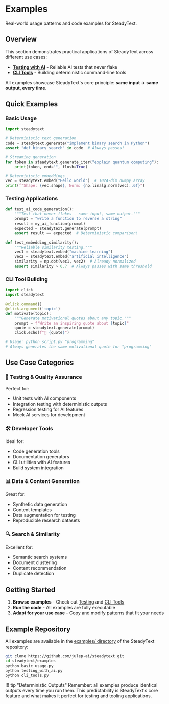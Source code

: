 # Examples

Real-world usage patterns and code examples for SteadyText.

## Overview

This section demonstrates practical applications of SteadyText across different use cases:

- **[Testing with AI](testing.md)** - Reliable AI tests that never flake
- **[CLI Tools](tooling.md)** - Building deterministic command-line tools

All examples showcase SteadyText's core principle: **same input → same output, every time**.

## Quick Examples

### Basic Usage

```python
import steadytext

# Deterministic text generation
code = steadytext.generate("implement binary search in Python")
assert "def binary_search" in code  # Always passes!

# Streaming generation
for token in steadytext.generate_iter("explain quantum computing"):
    print(token, end="", flush=True)

# Deterministic embeddings  
vec = steadytext.embed("Hello world")  # 1024-dim numpy array
print(f"Shape: {vec.shape}, Norm: {np.linalg.norm(vec):.6f}")
```

### Testing Applications

```python
def test_ai_code_generation():
    """Test that never flakes - same input, same output."""
    prompt = "write a function to reverse a string"
    result = my_ai_function(prompt)
    expected = steadytext.generate(prompt)
    assert result == expected  # Deterministic comparison!

def test_embedding_similarity():
    """Reliable similarity testing."""
    vec1 = steadytext.embed("machine learning")
    vec2 = steadytext.embed("artificial intelligence")
    similarity = np.dot(vec1, vec2)  # Already normalized
    assert similarity > 0.7  # Always passes with same threshold
```

### CLI Tool Building

```python
import click
import steadytext

@click.command()
@click.argument('topic')
def motivate(topic):
    """Generate motivational quotes about any topic."""
    prompt = f"Write an inspiring quote about {topic}"
    quote = steadytext.generate(prompt)
    click.echo(f"💪 {quote}")

# Usage: python script.py "programming"
# Always generates the same motivational quote for "programming"
```

## Use Case Categories

### 🧪 Testing & Quality Assurance

Perfect for:
- Unit tests with AI components
- Integration testing with deterministic outputs
- Regression testing for AI features
- Mock AI services for development

### 🛠️ Developer Tools

Ideal for:
- Code generation tools
- Documentation generators  
- CLI utilities with AI features
- Build system integration

### 📊 Data & Content Generation

Great for:
- Synthetic data generation
- Content templates
- Data augmentation for testing
- Reproducible research datasets

### 🔍 Search & Similarity

Excellent for:
- Semantic search systems
- Document clustering
- Content recommendation
- Duplicate detection

## Getting Started

1. **Browse examples** - Check out [Testing](testing.md) and [CLI Tools](tooling.md)
2. **Run the code** - All examples are fully executable
3. **Adapt for your use case** - Copy and modify patterns that fit your needs

## Example Repository

All examples are available in the [examples/ directory](https://github.com/julep-ai/steadytext/tree/main/examples) of the SteadyText repository:

```bash
git clone https://github.com/julep-ai/steadytext.git
cd steadytext/examples
python basic_usage.py
python testing_with_ai.py  
python cli_tools.py
```

!!! tip "Deterministic Outputs"
    Remember: all examples produce identical outputs every time you run them. This predictability is SteadyText's core feature and what makes it perfect for testing and tooling applications.